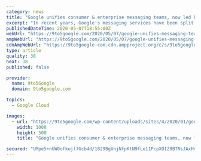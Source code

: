 ```yaml
---
category: news
title: "Google unifies consumer & enterprise messaging teams, now led by G Suite chief"
excerpt: "In recent years, Google's messaging services have been split between consumer and enterprise. Google unifies messaging"
publishedDateTime: 2020-05-07T18:55:00Z
webUrl: "https://9to5google.com/2020/05/07/google-unifies-messaging-teams/"
ampWebUrl: "https://9to5google.com/2020/05/07/google-unifies-messaging-teams/amp/"
cdnAmpWebUrl: "https://9to5google-com.cdn.ampproject.org/c/s/9to5google.com/2020/05/07/google-unifies-messaging-teams/amp/"
type: article
quality: 38
heat: 38
published: false

provider:
  name: 9to5Google
  domain: 9to5google.com

topics:
  - Google Cloud

images:
  - url: "https://9to5google.com/wp-content/uploads/sites/4/2020/01/google_logo_1.jpg?quality=82&strip=all&w=1000"
    width: 1000
    height: 500
    title: "Google unifies consumer & enterprise messaging teams, now led by G Suite chief"

secured: "UMpe5+nUW0ofkujl7Gcb4d/1829BgUnjNfpKtN9fLe11PcpXOIZ8BTNsJAxHvvPXWdXzdVa1gAfIacjOlTZYPflIqn2IR7eY++GbjWSxDf5hUZgY9EOkXvkUrQPCtVSC4Z0mQ27Myjzqt6EA3u66uhyIyUbEsgul/j+L0w7QOcwNiysujWPr+TiQnvqCWu8SJ59Iype10gbsbIjEqaSj+gZytB+oUWwuB/Z0ZUreVMVqr0iSut1XxNApDc4ET3hrKSZ+k3PTGAycvxA+ss/2o7ixEda7a2eIORi9iqPqct7ZW77UHyPNfV5HVGji4hwL;7+HunuOT0o3xG3l6Uwl9wg=="
---
```


